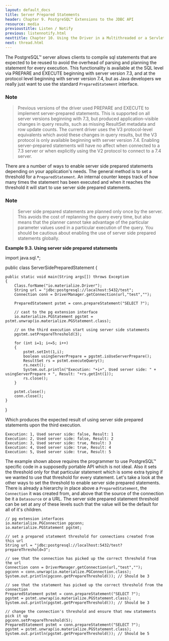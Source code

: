 ```yaml
---
layout: default_docs
title: Server Prepared Statements
header: Chapter 9. PostgreSQL™ Extensions to the JDBC API
resource: media
previoustitle: Listen / Notify
previous: listennotify.html
nexttitle: Chapter 10. Using the Driver in a Multithreaded or a Servlet Environment
next: thread.html
---
```


The PostgreSQL™ server allows clients to compile sql statements that are expected
to be reused to avoid the overhead of parsing and planning the statement for every
execution. This functionality is available at the SQL level via PREPARE and EXECUTE
beginning with server version 7.3, and at the protocol level beginning with server
version 7.4, but as Java developers we really just want to use the standard
`PreparedStatement` interface.

### Note

> Previous versions of the driver used PREPARE and EXECUTE to implement
server-prepared statements.  This is supported on all server versions beginning
with 7.3, but produced application-visible changes in query results, such as
missing ResultSet metadata and row update counts. The current driver uses the V3
protocol-level equivalents which avoid these changes in query results, but the
V3 protocol is only available beginning with server version 7.4. Enabling server-prepared
statements will have no affect when connected to a 7.3 server or when explicitly
using the V2 protocol to connect to a 7.4 server.

There are a number of ways to enable server side prepared statements depending on
your application's needs. The general method is to set a threshold for a
`PreparedStatement`. An internal counter keeps track of how many times the
statement has been executed and when it reaches the threshold it will start to
use server side prepared statements.

### Note

> Server side prepared statements are planned only once by the server. This avoids
the cost of replanning the query every time, but also means that the planner
cannot take advantage of the particular parameter values used in a particular
execution of the query. You should be cautious about enabling the use of server
side prepared statements globally.

<a name="server-prepared-statement-example"></a>
**Example 9.3. Using server side prepared statements**

import java.sql.*;

public class ServerSidePreparedStatement
{

	public static void main(String args[]) throws Exception
	{
		Class.forName("io.materialize.Driver");
		String url = "jdbc:postgresql://localhost:5432/test";
		Connection conn = DriverManager.getConnection(url,"test","");

		PreparedStatement pstmt = conn.prepareStatement("SELECT ?");

		// cast to the pg extension interface
		io.materialize.PGStatement pgstmt = pstmt.unwrap(io.materialize.PGStatement.class);

		// on the third execution start using server side statements
		pgstmt.setPrepareThreshold(3);

		for (int i=1; i<=5; i++)
		{
			pstmt.setInt(1,i);
			boolean usingServerPrepare = pgstmt.isUseServerPrepare();
			ResultSet rs = pstmt.executeQuery();
			rs.next();
			System.out.println("Execution: "+i+", Used server side: " + usingServerPrepare + ", Result: "+rs.getInt(1));
			rs.close();
		}

		pstmt.close();
		conn.close();
	}
}

Which produces the expected result of using server side prepared statements upon
the third execution.

`Execution: 1, Used server side: false, Result: 1`  
`Execution: 2, Used server side: false, Result: 2`  
`Execution: 3, Used server side: true, Result: 3`  
`Execution: 4, Used server side: true, Result: 4`  
`Execution: 5, Used server side: true, Result: 5`

The example shown above requires the programmer to use PostgreSQL™ specific code
in a supposedly portable API which is not ideal. Also it sets the threshold only
for that particular statement which is some extra typing if we wanted to use that
threshold for every statement. Let's take a look at the other ways to set the
threshold to enable server side prepared statements.  There is already a hierarchy
in place above a `PreparedStatement`, the `Connection` it was created from, and
above that the source of the connection be it a `Datasource` or a URL. The server
side prepared statement threshold can be set at any of these levels such that
the value will be the default for all of it's children.

`// pg extension interfaces`  
`io.materialize.PGConnection pgconn;`  
`io.materialize.PGStatement pgstmt;`

`// set a prepared statement threshold for connections created from this url`  
`String url = "jdbc:postgresql://localhost:5432/test?prepareThreshold=3";`

`// see that the connection has picked up the correct threshold from the url`  
`Connection conn = DriverManager.getConnection(url,"test","");`  
`pgconn = conn.unwrap(io.materialize.PGConnection.class);`  
`System.out.println(pgconn.getPrepareThreshold()); // Should be 3`

`// see that the statement has picked up the correct threshold from the connection`  
`PreparedStatement pstmt = conn.prepareStatement("SELECT ?");`  
`pgstmt = pstmt.unwrap(io.materialize.PGStatement.class);`  
`System.out.println(pgstmt.getPrepareThreshold()); // Should be 3`

`// change the connection's threshold and ensure that new statements pick it up`  
`pgconn.setPrepareThreshold(5);`  
`PreparedStatement pstmt = conn.prepareStatement("SELECT ?");`  
`pgstmt = pstmt.unwrap(io.materialize.PGStatement.class);`  
`System.out.println(pgstmt.getPrepareThreshold()); // Should be 5`
